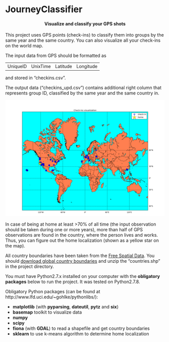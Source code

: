 JourneyClassifier
=================
<html>
<head>
<h4 align="center">Visualize and classify your GPS shots</h4>
</head>

<body>
<p>This project uses GPS points (check-ins) to classify them into groups by the same year and the same country. You can also visualize all your check-ins on the world map.</p>
<p>The input data from GPS should be formatted as
<table style="width:100%">
  <tr>
    <td>UniqueID</td>
    <td>UnixTime</td>		
    <td>Latitude</td>
    <td>Longitude</td>
  </tr>
</table> 
and stored in “checkins.csv”.
</p>
<p>The output data (“checkins_upd.csv”) contains additional right column that represents group ID, classified by the same year and the same country in.</p>
<div><img src="output_map.png"/></div>
<p>In case of being at home at least >70% of all time (the input observation should be taken during one or more years), more than half of GPS observations are found in the country, where the person lives and works. Thus, you can figure out the home localization (shown as a yellow star on the map).</p>
<p>All country boundaries have been taken from the <a href="http://www.diva-gis.org/Data">Free Spatial Data</a>. You should <a href="http://biogeo.ucdavis.edu/data/world/countries_shp.zip">download global country boundaries</a> and unzip the “countries.shp” in the project directory.</p>
<p>You must have Python2.7.x installed on your computer with the <b>obligatory packages</b> below to run the project. It was tested on Python2.7.8.</p>
<p>Obligatory Python packages (can be found at http://www.lfd.uci.edu/~gohlke/pythonlibs/):</p>
<ul>
    <li><b>matplotlib</b> (with <b>pyparsing</b>, <b>dateutil</b>, <b>pytz</b> and <b>six</b>)</li>
	<li><b>basemap</b> toolkit to visualize data</li>
	<li><b>numpy</b></li>
	<li><b>scipy</b></li>
	<li><b>fiona</b> (with <b>GDAL</b>) to read a shapefile and get country boundaries
	<li><b>sklearn</b> to use k-means algorithm to determine home localization
</ul>
</body>
</html>
